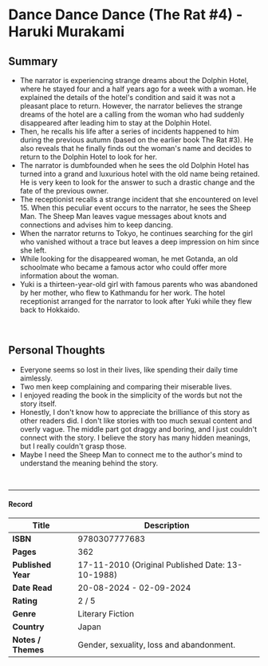 # Dance Dance Dance (The Rat #4) - Haruki Murakami

## Summary
- The narrator is experiencing strange dreams about the Dolphin Hotel, where he stayed four and a half years ago for a week with a woman. He explained the details of the hotel's condition and said it was not a pleasant place to return. However, the narrator believes the strange dreams of the hotel are a calling from the woman who had suddenly disappeared after leading him to stay at the Dolphin Hotel. 
- Then, he recalls his life after a series of incidents happened to him during the previous autumn (based on the earlier book The Rat #3). He also reveals that he finally finds out the woman's name and decides to return to the Dolphin Hotel to look for her.
- The narrator is dumbfounded when he sees the old Dolphin Hotel has turned into a grand and luxurious hotel with the old name being retained. He is very keen to look for the answer to such a drastic change and the fate of the previous owner.
- The receptionist recalls a strange incident that she encountered on level 15. When this peculiar event occurs to the narrator, he sees the Sheep Man. The Sheep Man leaves vague messages about knots and connections and advises him to keep dancing.
- When the narrator returns to Tokyo, he continues searching for the girl who vanished without a trace but leaves a deep impression on him since she left.
- While looking for the disappeared woman, he met Gotanda, an old schoolmate who became a famous actor who could offer more information about the woman.
- Yuki is a thirteen-year-old girl with famous parents who was abandoned by her mother, who flew to Kathmandu for her work. The hotel receptionist arranged for the narrator to look after Yuki while they flew back to Hokkaido.
<br>

## Personal Thoughts
- Everyone seems so lost in their lives, like spending their daily time aimlessly.
- Two men keep complaining and comparing their miserable lives.
- I enjoyed reading the book in the simplicity of the words but not the story itself.
- Honestly, I don't know how to appreciate the brilliance of this story as other readers did. I don't like stories with too much sexual content and overly vague. The middle part got draggy and boring, and I just couldn't connect with the story. I believe the story has many hidden meanings, but I really couldn't grasp those.
- Maybe I need the Sheep Man to connect me to the author's mind to understand the meaning behind the story.
<br>

***

#### Record
| Title | Description |
| -- | -- |
| **ISBN** | 9780307777683 |
| **Pages** | 362 |
| **Published Year** | 17-11-2010 (Original Published Date: 13-10-1988) |
| **Date Read** | 20-08-2024 - 02-09-2024 |
| **Rating** | 2 / 5 |
| **Genre** | Literary Fiction |
| **Country** | Japan |
| **Notes / Themes** | Gender, sexuality, loss and abandonment. | 
